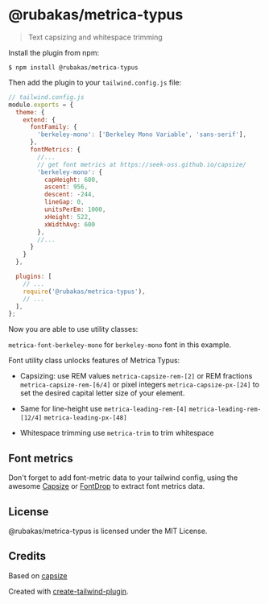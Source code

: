 # @rubakas/metrica-typus

> Text capsizing and whitespace trimming

Install the plugin from npm:

```
$ npm install @rubakas/metrica-typus
```

Then add the plugin to your `tailwind.config.js` file:

```js
// tailwind.config.js
module.exports = {
  theme: {
    extend: {
      fontFamily: {
        'berkeley-mono': ['Berkeley Mono Variable', 'sans-serif'],
      },
      fontMetrics: {
        //...
        // get font metrics at https://seek-oss.github.io/capsize/
        'berkeley-mono': {
          capHeight: 680,
          ascent: 956,
          descent: -244,
          lineGap: 0,
          unitsPerEm: 1000,
          xHeight: 522,
          xWidthAvg: 600
        },
        //...
      }
    }
  },

  plugins: [
    // ...
    require('@rubakas/metrica-typus'),
    // ...
  ],
};
```

Now you are able to use utility classes:

`metrica-font-berkeley-mono` for `berkeley-mono` font in this example.

Font utility class unlocks features of Metrica Typus:
- Capsizing:
  use REM values
  `metrica-capsize-rem-[2]`
  or REM fractions
  `metrica-capsize-rem-[6/4]`
  or pixel integers
  `metrica-capsize-px-[24]`
  to set the desired capital letter size of your element.
- Same for line-height use
  `metrica-leading-rem-[4]`
  `metrica-leading-rem-[12/4]`
  `metrica-leading-px-[48]`

- Whitespace trimming
  use `metrica-trim` to trim whitespace


## Font metrics

Don't forget to add font-metric data to your tailwind config, using the awesome [Capsize](https://seek-oss.github.io/capsize/) or [FontDrop](https://fontdrop.info/) to extract font metrics data.


## License

@rubakas/metrica-typus is licensed under the MIT License.

## Credits

Based on [capsize](https://github.com/seek-oss/capsize)

Created with [create-tailwind-plugin](https://github.com/Landish/create-tailwind-plugin).
